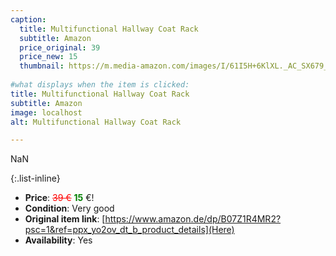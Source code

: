 ```yaml
---
caption:
  title: Multifunctional Hallway Coat Rack
  subtitle: Amazon
  price_original: 39
  price_new: 15
  thumbnail: https://m.media-amazon.com/images/I/61I5H+6KlXL._AC_SX679_.jpg
  
#what displays when the item is clicked:
title: Multifunctional Hallway Coat Rack
subtitle: Amazon
image: localhost
alt: Multifunctional Hallway Coat Rack

---
```

NaN

{:.list-inline} 
- **Price**: <span style="color:red"><del>39 €</del></span> <span style="color:green">**15**</span> €!
- **Condition**: Very good
- **Original item link**: [https://www.amazon.de/dp/B07Z1R4MR2?psc=1&ref=ppx_yo2ov_dt_b_product_details](Here)
- **Availability**: Yes
